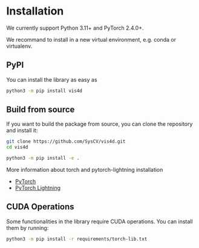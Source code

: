 # Installation

We currently support Python 3.11+ and PyTorch 2.4.0+.

We recommand to install in a new virtual environment, e.g. conda or virtualenv.

## PyPI

You can install the library as easy as

```bash
python3 -m pip install vis4d
```


## Build from source

If you want to build the package from source, you can clone the repository and install it:

```bash
git clone https://github.com/SysCV/vis4d.git
cd vis4d

python3 -m pip install -e .
```

More information about torch and pytorch-lightning installation

- [PyTorch](https://pytorch.org/get-started/locally)
- [PyTorch Lightning](https://lightning.ai/docs/pytorch/latest/)


## CUDA Operations

Some functionalities in the library require CUDA operations. You can install them by running:

```bash
python3 -m pip install -r requirements/torch-lib.txt
```
